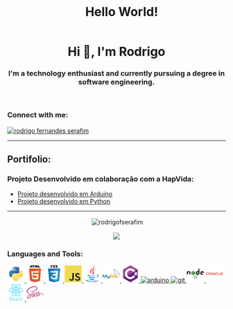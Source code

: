 <div id="user-content-toc">
  <ul align="center">
    <summary><h1 style="display: inline-block">Hello World!</h1></summary>
</div>

<div>
  <h1 align="center">Hi 👋, I'm Rodrigo</h1>
  <h3 align="center">I'm a technology enthusiast and currently pursuing a degree in software engineering.</h3>
</div>

</br>

<div>
  <h3 align="left">Connect with me:</h3>
  <p align="left">
    <a href="https://www.linkedin.com/in/rodrigo-fernandes-serafim-9a3934266" target="_blank"><img align="center" src="https://raw.githubusercontent.com/rahuldkjain/github-profile-readme-generator/master/src/images/icons/Social/linked-in-alt.svg" alt="rodrigo fernandes serafim" height="30" width="40" /></a>
  </p>
</div>


---

## Portifolio:
### Projeto Desenvolvido em colaboração com a HapVida:
- [Projeto desenvolvido em Arduino](https://github.com/RodrigoFSerafim/Healthme-GS)
- [Projeto desenvolvido em Python](https://github.com/RodrigoFSerafim/Projeto_Healthme_Python)
---
<div align="center">
  <p>&nbsp;<img align="center" src="https://github-readme-stats.vercel.app/api?username=rodrigofserafim&show_icons=true&locale=en&theme=radical" alt="rodrigofserafim" /></p>
</div>
<div align="center">
  <a href="https://github.com/anuraghazra/github-readme-stats">
    <img align="center" src="https://github-readme-stats.vercel.app/api/top-langs/?username=rodrigofserafim&theme=radical" />
  </a>
</div>


<div>
  <h3 align="left">Languages and Tools:</h3>
  <p align="left">
    <a href="https://www.python.org" target="_blank" rel="noreferrer">
      <img src="https://raw.githubusercontent.com/devicons/devicon/master/icons/python/python-original.svg" alt="python" width="40" height="40"/>
    </a>
    <a href="https://www.w3.org/html/" target="_blank" rel="noreferrer">
      <img src="https://raw.githubusercontent.com/devicons/devicon/master/icons/html5/html5-original-wordmark.svg" alt="html5" width="40" height="40"/>
    </a>
    <a href="https://www.w3schools.com/css/" target="_blank" rel="noreferrer">
      <img src="https://raw.githubusercontent.com/devicons/devicon/master/icons/css3/css3-original-wordmark.svg" alt="css3" width="40" height="40"/>
    </a>
    <a href="https://developer.mozilla.org/en-US/docs/Web/JavaScript" target="_blank" rel="noreferrer">
      <img src="https://raw.githubusercontent.com/devicons/devicon/master/icons/javascript/javascript-original.svg" alt="javascript" width="40" height="40"/>
    </a>
    <a href="https://www.java.com" target="_blank" rel="noreferrer">
      <img src="https://raw.githubusercontent.com/devicons/devicon/master/icons/java/java-original.svg" alt="java" width="40" height="40"/>
    </a>
    <a href="https://www.mysql.com/" target="_blank" rel="noreferrer">
      <img src="https://raw.githubusercontent.com/devicons/devicon/master/icons/mysql/mysql-original-wordmark.svg" alt="mysql" width="40" height="40"/>
    </a>
    <a href="https://www.w3schools.com/cs/" target="_blank" rel="noreferrer">
      <img src="https://raw.githubusercontent.com/devicons/devicon/master/icons/csharp/csharp-original.svg" alt="csharp" width="40" height="40"/>
    </a>
    <a href="https://www.arduino.cc/" target="_blank" rel="noreferrer">
      <img src="https://cdn.worldvectorlogo.com/logos/arduino-1.svg" alt="arduino" width="40" height="40"/>
    </a>
    <a href="https://git-scm.com/" target="_blank" rel="noreferrer">
      <img src="https://www.vectorlogo.zone/logos/git-scm/git-scm-icon.svg" alt="git" width="40" height="40"/>
    </a>
    <a href="https://nodejs.org" target="_blank" rel="noreferrer">
      <img src="https://raw.githubusercontent.com/devicons/devicon/master/icons/nodejs/nodejs-original-wordmark.svg" alt="nodejs" width="40" height="40"/>
    </a>
    <a href="https://www.oracle.com/" target="_blank" rel="noreferrer">
      <img src="https://raw.githubusercontent.com/devicons/devicon/master/icons/oracle/oracle-original.svg" alt="oracle" width="40" height="40"/>
    </a>
    <a href="https://reactjs.org/" target="_blank" rel="noreferrer">
      <img src="https://raw.githubusercontent.com/devicons/devicon/master/icons/react/react-original-wordmark.svg" alt="react" width="40" height="40"/>
    </a>
    <a href="https://sass-lang.com" target="_blank" rel="noreferrer">
      <img src="https://raw.githubusercontent.com/devicons/devicon/master/icons/sass/sass-original.svg" alt="sass" width="40" height="40"/>
    </a>
  </p>
</div>



